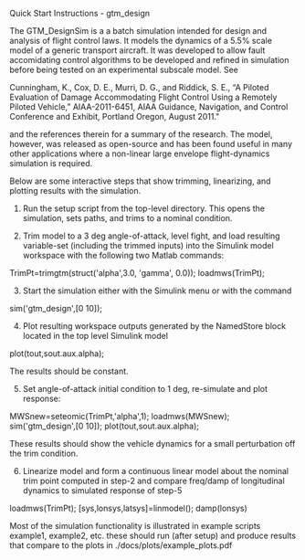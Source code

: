 Quick Start Instructions - gtm_design

The GTM_DesignSim is a a batch simulation intended for design and analysis of flight control laws.  It models the
dynamics of a 5.5% scale model of a generic transport aircraft.  It was developed to allow fault accomidating control
algorithms to be developed and refined in simulation before being tested on an experimental subscale model.  See

Cunningham, K., Cox, D. E., Murri, D. G., and Riddick, S. E., “A Piloted Evaluation of Damage Accommodating Flight Control Using a Remotely Piloted Vehicle,” AIAA-2011-6451, AIAA Guidance, Navigation, and Control Conference and Exhibit, Portland Oregon, August 2011."   

and the references therein for a summary of the research.  The model, however, was released as open-source and has been
found useful in many other applications where a non-linear large envelope flight-dynamics simulation is required.


Below are some interactive steps that show trimming, linearizing, and plotting results with the simulation.

1) Run the setup script from the top-level directory.  This opens the simulation, sets paths, and trims to a nominal condition. 

2) Trim model to a 3 deg angle-of-attack, level fight, and load resulting variable-set (including the trimmed inputs) into the Simulink model workspace with the following two Matlab commands:

TrimPt=trimgtm(struct('alpha',3.0,  'gamma', 0.0));
loadmws(TrimPt);

3) Start the simulation either with the Simulink menu or with the command 

sim('gtm_design',[0 10]);

4) Plot resulting workspace outputs generated by the NamedStore block located in the top level Simulink model

plot(tout,sout.aux.alpha);

The results should be constant.

5) Set angle-of-attack initial condition to 1 deg, re-simulate and plot response:

MWSnew=seteomic(TrimPt,'alpha',1);
loadmws(MWSnew);
sim('gtm_design',[0 10]);
plot(tout,sout.aux.alpha);

These results should show the vehicle dynamics for a small perturbation off the trim condition.

6) Linearize model and form a continuous linear model about the nominal trim point computed in step-2 and compare freq/damp of longitudinal dynamics to simulated response of step-5

loadmws(TrimPt);
[sys,lonsys,latsys]=linmodel();
damp(lonsys)

Most of the simulation functionality is illustrated in example scripts example1, example2, etc. these should run (after setup) and produce results that compare to the plots in
./docs/plots/example_plots.pdf
